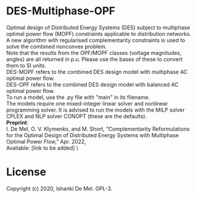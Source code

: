 # DES-Multiphase-OPF
 Optimal design of Distributed Energy Systems (DES) subject to multiphase optimal power flow (MOPF) constraints applicable to distribution networks. A new algorithm with regularised complementarity constraints is used to solve the combined nonconvex problem.
\
Note that the results from the OPF/MOPF classes (voltage magnitudes, angles)
are all returned in p.u. Please use the bases of these to convert them to SI units. 
\
DES-MOPF refers to the combined DES design model with multiphase AC optimal power flow. \
DES-OPF refers to the combined DES design model with balanced AC optimal power flow. \
To run a model, use the .py file with "main" in its filename. \
The models require one mixed-integer linear solver and nonlinear programming solver.
It is advised to run the models with the MILP solver CPLEX and NLP solver CONOPT (these are the defaults). 
\
**Preprint**:\
I. De Mel, O. V. Klymenko, and M. Short, “Complementarity Reformulations for the Optimal Design of Distributed Energy Systems with Multiphase Optimal Power Flow,” Apr. 2022, \
Available: [link to be added]
\
# License
Copyright (c) 2020, Ishanki De Mel. GPL-3.